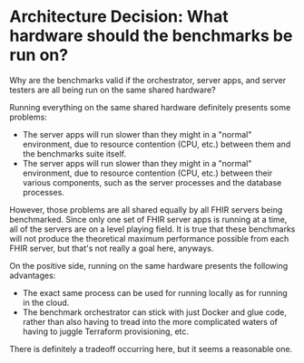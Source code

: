 # Architecture Decision: What hardware should the benchmarks be run on?

Why are the benchmarks valid if the orchestrator, server apps, and server testers are all being run on the same shared hardware?

Running everything on the same shared hardware definitely presents some problems:

* The server apps will run slower than they might in a "normal" environment, due to resource contention (CPU, etc.) between them and the benchmarks suite itself.
* The server apps will run slower than they might in a "normal" environment, due to resource contention (CPU, etc.) between their various components, such as the server processes and the database processes.

However, those problems are all shared equally by all FHIR servers being benchmarked. Since only one set of FHIR server apps is running at a time, all of the servers are on a level playing field. It is true that these benchmarks will not produce the theoretical maximum performance possible from each FHIR server, but that's not really a goal here, anyways.

On the positive side, running on the same hardware presents the following advantages:

* The exact same process can be used for running locally as for running in the cloud.
* The benchmark orchestrator can stick with just Docker and glue code, rather than also having to tread into the more complicated waters of having to juggle Terraform provisioning, etc.

There is definitely a tradeoff occurring here, but it seems a reasonable one.